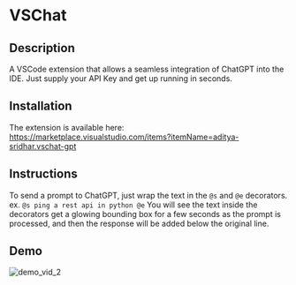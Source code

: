 # VSChat

## Description
A VSCode extension that allows a seamless integration of ChatGPT into the IDE. Just supply your API Key and get up running in seconds.

## Installation
The extension is available here: https://marketplace.visualstudio.com/items?itemName=aditya-sridhar.vschat-gpt

## Instructions
To send a prompt to ChatGPT, just wrap the text in the `@s` and `@e` decorators. 
ex. `@s ping a rest api in python @e`
You will see the text inside the decorators get a glowing bounding box for a few seconds as the prompt is processed, and then the response will be added below the original line.

## Demo
![demo_vid_2](https://github.com/deetsadi/VSChat/assets/47929718/a687d268-328f-4665-bed7-efee3ca93ddc)


